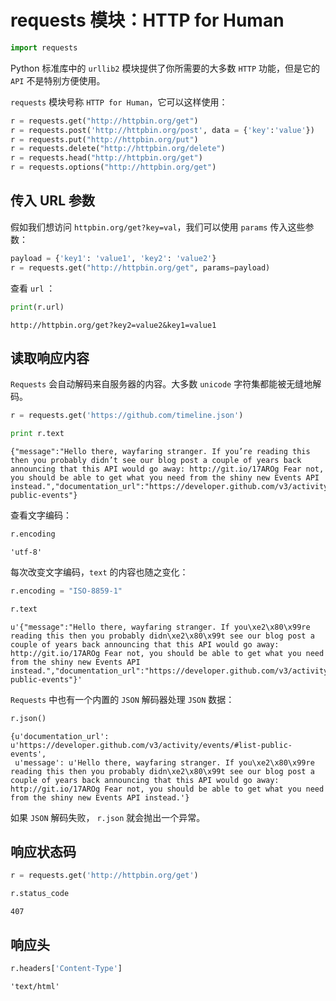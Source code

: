 # requests 模块：HTTP for Human


```python
import requests
```

Python 标准库中的 `urllib2` 模块提供了你所需要的大多数 `HTTP` 功能，但是它的 `API` 不是特别方便使用。

`requests` 模块号称 `HTTP for Human`，它可以这样使用：


```python
r = requests.get("http://httpbin.org/get")
r = requests.post('http://httpbin.org/post', data = {'key':'value'})
r = requests.put("http://httpbin.org/put")
r = requests.delete("http://httpbin.org/delete")
r = requests.head("http://httpbin.org/get")
r = requests.options("http://httpbin.org/get")
```

## 传入 URL 参数

假如我们想访问 `httpbin.org/get?key=val`，我们可以使用 `params` 传入这些参数：


```python
payload = {'key1': 'value1', 'key2': 'value2'}
r = requests.get("http://httpbin.org/get", params=payload)
```

查看 `url` ：


```python
print(r.url)
```

    http://httpbin.org/get?key2=value2&key1=value1


## 读取响应内容

`Requests` 会自动解码来自服务器的内容。大多数 `unicode` 字符集都能被无缝地解码。


```python
r = requests.get('https://github.com/timeline.json')

print r.text
```

    {"message":"Hello there, wayfaring stranger. If you’re reading this then you probably didn’t see our blog post a couple of years back announcing that this API would go away: http://git.io/17AROg Fear not, you should be able to get what you need from the shiny new Events API instead.","documentation_url":"https://developer.github.com/v3/activity/events/#list-public-events"}


查看文字编码：


```python
r.encoding
```




    'utf-8'



每次改变文字编码，`text` 的内容也随之变化：


```python
r.encoding = "ISO-8859-1"

r.text
```




    u'{"message":"Hello there, wayfaring stranger. If you\xe2\x80\x99re reading this then you probably didn\xe2\x80\x99t see our blog post a couple of years back announcing that this API would go away: http://git.io/17AROg Fear not, you should be able to get what you need from the shiny new Events API instead.","documentation_url":"https://developer.github.com/v3/activity/events/#list-public-events"}'



`Requests` 中也有一个内置的 `JSON` 解码器处理 `JSON` 数据：


```python
r.json()
```




    {u'documentation_url': u'https://developer.github.com/v3/activity/events/#list-public-events',
     u'message': u'Hello there, wayfaring stranger. If you\xe2\x80\x99re reading this then you probably didn\xe2\x80\x99t see our blog post a couple of years back announcing that this API would go away: http://git.io/17AROg Fear not, you should be able to get what you need from the shiny new Events API instead.'}



如果 `JSON` 解码失败， `r.json` 就会抛出一个异常。

## 响应状态码


```python
r = requests.get('http://httpbin.org/get')

r.status_code
```




    407



## 响应头


```python
r.headers['Content-Type']
```




    'text/html'



